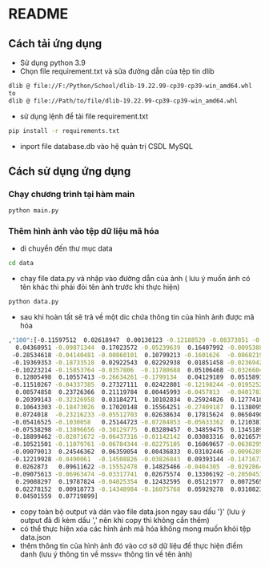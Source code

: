 # README

## Cách tải ứng dụng
- Sử dụng python 3.9
- Chọn file requirement.txt và sửa đường dẫn của tệp tin dlib
 ```sh
dlib @ file://F:/Python/School/dlib-19.22.99-cp39-cp39-win_amd64.whl
to
dlib @ file://Path/to/file/dlib-19.22.99-cp39-cp39-win_amd64.whl
```
- sử dụng lệnh để tải file requirement.txt
```sh
pip install -r requirements.txt
```
- inport file database.db vào hệ quản trị CSDL MySQL

## Cách sử dụng ứng dụng
### Chạy chương trình tại hàm main
```sh
python main.py
```
### Thêm hình ảnh vào tệp dữ liệu mã hóa
- di chuyển đến thư mục data
```sh
cd data
```
- chạy file data.py và nhập vào đường dẫn của ảnh ( lưu ý muốn ảnh có tên khác thì phải đỏi tên ảnh trước khi thực hiện)
```sh
python data.py
```
- sau khi hoàn tất sẽ trả về một dic chứa thông tin của hình ảnh được mã hóa
```sh
,"100":[-0.11597512  0.02618947  0.00130123 -0.12188529 -0.08373851 -0.10105855
  0.04360951 -0.09871344  0.17023572 -0.05239639  0.16407992 -0.00953881
 -0.28534618 -0.04140481 -0.00860101  0.10799213 -0.1601626  -0.08682193
 -0.19369353 -0.18733518  0.02922543  0.02292938  0.01851458 -0.02369421
 -0.10223214 -0.15853764 -0.0357806  -0.11780688  0.05106468 -0.03266046
  0.12805498  0.10557413 -0.26634261 -0.1799134   0.04129189  0.05158913
 -0.11510267 -0.04337385  0.27327111  0.02422801 -0.12198244 -0.01952529
  0.08574858  0.23726366  0.21119784  0.00445993 -0.0457813  -0.04017832
  0.20399143 -0.32326958  0.03184271  0.10102834  0.25924826  0.1277418
  0.10643303 -0.18473026  0.17020148  0.15564251 -0.27409187  0.11380956
  0.0724018  -0.23216233 -0.05512703  0.02638634  0.17815624  0.06504906
 -0.05416525 -0.1030058   0.25144723 -0.07284853 -0.05633362  0.12103818
 -0.07538298 -0.13896656 -0.30129775  0.03289457  0.34859475  0.13451892
 -0.18899462 -0.02071672 -0.06437316 -0.01142142  0.03083316  0.02165796
 -0.10521501 -0.11079761 -0.06784344 -0.02275105  0.16069657 -0.06302958
 -0.09079013  0.24546362  0.06359054  0.00436833  0.03102446 -0.00962891
 -0.12219928 -0.0490061  -0.14508826 -0.03826843  0.09393144 -0.14716735
  0.0262873   0.09611622 -0.15552478  0.14825466 -0.0404305  -0.02928644
 -0.09075613 -0.06963474 -0.03317741  0.02675574  0.13306192 -0.20504536
  0.29088297  0.19787824 -0.04825354  0.12432595  0.05121977  0.00725655
  0.02278152  0.00918773 -0.14348984 -0.16075768  0.05929278  0.0310823
  0.04501559  0.07719899]
```
- copy toàn bộ output và dán vào file data.json ngay sau dấu '}' (lưu ý output đã đi kèm dấu ',' nên khi copy thì không cần thêm)
-  có thể thực hiện xóa các hình ảnh mã hóa không mong muốn khỏi tệp data.json
- thêm thông tin của hình ảnh đó vào cơ sở dữ liệu để thực hiện điểm danh (lưu ý thông tin về mssv= thông tin về tên ảnh)


